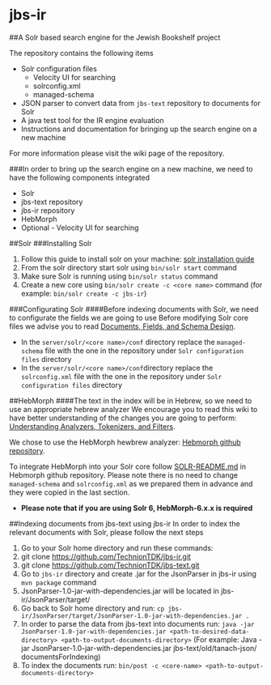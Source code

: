 # jbs-ir

##A Solr based search engine for the Jewish Bookshelf project 

The repository contains the following items

* Solr configuration files
  * Velocity UI for searching
  * solrconfig.xml
  * managed-schema
* JSON parser to convert data from `jbs-text` repository to documents for Solr
* A java test tool for the IR engine evaluation
* Instructions and documentation for bringing up the search engine on a new machine

For more information please visit the wiki page of the repository.

###In order to bring up the search engine on a new machine, we need to have the following components integrated
* Solr 
* jbs-text repository
* jbs-ir repository
* HebMorph
* Optional - Velocity UI for searching

##Solr
###Installing Solr
1. Follow this guide to install solr on your machine: [solr installation guide](https://cwiki.apache.org/confluence/display/solr/Installing+Solr)
2. From the solr directory start solr using `bin/solr start` command
3. Make sure Solr is running using `bin/solr status` command
4. Create a new core using `bin/solr create -c <core name>` command (for example: `bin/solr create -c jbs-ir`)

###Configurating Solr
####Before indexing documents with Solr, we need to configurate the fields we are going to use
Before modifying Solr core files we advise you to read [Documents, Fields, and Schema Design](https://cwiki.apache.org/confluence/display/solr/Documents%2C+Fields%2C+and+Schema+Design).

* In the `server/solr/<core name>/conf` directory replace the `managed-schema` file with the one in the repository under `Solr configuration files` directory
* In the `server/solr/<core name>/conf`directory replace the `solrconfig.xml` file with the one in the repository under `Solr configuration files` directory

##HebMorph
####The text in the index will be in Hebrew, so we need to use an appropriate hebrew analyzer
We encourage you to read this wiki to have better understanding of the changes you are going to perform: [Understanding Analyzers, Tokenizers, and Filters](https://cwiki.apache.org/confluence/display/solr/Understanding+Analyzers%2C+Tokenizers%2C+and+Filters).

We chose to use the HebMorph hewbrew analyzer: [Hebmorph github repository](https://github.com/synhershko/HebMorph).

To integrate HebMorph into your Solr core follow [SOLR-README.md](https://github.com/synhershko/HebMorph/blob/master/SOLR-README.md) in Hebmorph github repository. Please note there is no need to change `managed-schema` and `solrconfig.xml` as we prepared them in advance and they were copied in the last section.
* **Please note that if you are using Solr 6, HebMorph-6.x.x is required**

##Indexing documents from jbs-text using jbs-ir
In order to index the relevant documents with Solr, please follow the next steps
1. Go to your Solr home directory and run these commands:
 1. git clone https://github.com/TechnionTDK/jbs-ir.git
 2. git clone https://github.com/TechnionTDK/jbs-text.git
2. Go to `jbs-ir` directory and create .jar for the JsonParser in jbs-ir using `mvn package` command
 1. JsonParser-1.0-jar-with-dependencies.jar will be located in jbs-ir/JsonParser/target/ 
3. Go back to Solr home directory and run: `cp jbs-ir/JsonParser/target/JsonParser-1.0-jar-with-dependencies.jar .` 
4. In order to parse the data from jbs-text into documents run: `java -jar JsonParser-1.0-jar-with-dependencies.jar <path-to-desired-data-directory> <path-to-output-documents-directory>` (For example: Java -jar JsonParser-1.0-jar-with-dependencies.jar jbs-text/old/tanach-json/ documentsForIndexing)
5. To index the documents run: `bin/post -c <core-name> <path-to-output-documents-directory>`





